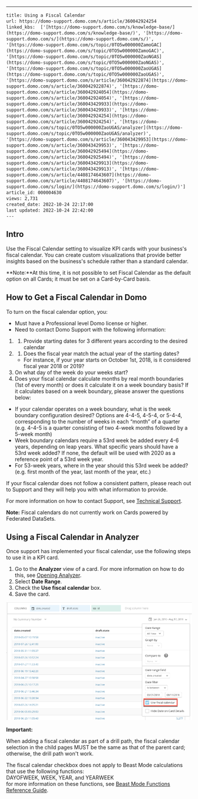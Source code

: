 ---
    title: Using a Fiscal Calendar
    url: https://domo-support.domo.com/s/article/360042924254
    linked_kbs:  ['[https://domo-support.domo.com/s/knowledge-base/](https://domo-support.domo.com/s/knowledge-base/)', '[https://domo-support.domo.com/s/](https://domo-support.domo.com/s/)', '[https://domo-support.domo.com/s/topic/0TO5w000000ZamoGAC](https://domo-support.domo.com/s/topic/0TO5w000000ZamoGAC)', '[https://domo-support.domo.com/s/topic/0TO5w000000ZaoNGAS](https://domo-support.domo.com/s/topic/0TO5w000000ZaoNGAS)', '[https://domo-support.domo.com/s/topic/0TO5w000000ZaoUGAS](https://domo-support.domo.com/s/topic/0TO5w000000ZaoUGAS)', '[https://domo-support.domo.com/s/article/360042922874](https://domo-support.domo.com/s/article/360042922874)', '[https://domo-support.domo.com/s/article/360042924054](https://domo-support.domo.com/s/article/360042924054)', '[https://domo-support.domo.com/s/article/360043429933](https://domo-support.domo.com/s/article/360043429933)', '[https://domo-support.domo.com/s/article/360042924254](https://domo-support.domo.com/s/article/360042924254)', '[https://domo-support.domo.com/s/topic/0TO5w000000ZaoUGAS/analyzer](https://domo-support.domo.com/s/topic/0TO5w000000ZaoUGAS/analyzer)', '[https://domo-support.domo.com/s/article/360043429953](https://domo-support.domo.com/s/article/360043429953)', '[https://domo-support.domo.com/s/article/360042925494](https://domo-support.domo.com/s/article/360042925494)', '[https://domo-support.domo.com/s/article/360043429913](https://domo-support.domo.com/s/article/360043429913)', '[https://domo-support.domo.com/s/article/4408174643607](https://domo-support.domo.com/s/article/4408174643607)', '[https://domo-support.domo.com/s/login/](https://domo-support.domo.com/s/login/)']
    article_id: 000004630
    views: 2,731
    created_date: 2022-10-24 22:17:00
    last updated: 2022-10-24 22:42:00
    ---



Intro
-----


Use the Fiscal Calendar setting to visualize KPI cards with your business's fiscal calendar. You can create custom visualizations that provide better insights based on the business's schedule rather than a standard calendar. 




 

**Note:**At this time, it is not possible to set Fiscal Calendar as the default option on all Cards; it must be set on a Card-by-Card basis.  



How to Get a Fiscal Calendar in Domo
------------------------------------


To turn on the fiscal calendar option, you:


* Must have a Professional level Domo license or higher.
* Need to contact Domo Support with the following information:


1. 1. Provide starting dates for 3 different years according to the desired calendar
2. 1. Does the fiscal year match the actual year of the starting dates?
	* For instance, if your year starts on October 1st, 2018, is it considered fiscal year 2018 or 2019?
3. On what day of the week do your weeks start?
4. Does your fiscal calendar calculate months by real month boundaries (1st of every month) or does it calculate it on a week boundary basis? If it calculates based on a week boundary, please answer the questions below:
* If your calendar operates on a week boundary, what is the week boundary configuration desired? Options are 4-4-5, 4-5-4, or 5-4-4, corresponding to the number of weeks in each “month” of a quarter (e.g. 4-4-5 is a quarter consisting of two 4-week months followed by a 5-week month)
* Week boundary calendars require a 53rd week be added every 4-6 years, depending on leap years. What specific years should have a 53rd week added? If none, the default will be used with 2020 as a reference point of a 53rd week year.
* For 53-week years, where in the year should this 53rd week be added? (e.g. first month of the year, last month of the year, etc.)


If your fiscal calendar does not follow a consistent pattern, please reach out to Support and they will help you with what information to provide.


For more information on how to contact Support, see [Technical Support](/s/article/360042922874 "Getting Help").







**Note:** Fiscal calendars do not currently work on Cards powered by Federated DataSets.



Using a Fiscal Calendar in Analyzer
-----------------------------------


Once support has implemented your fiscal calendar, use the following steps to use it in a KPI card.


1. Go to the **Analyzer** view of a card. For more information on how to do this, see [Opening Analyzer](/s/article/360042924054 "Opening the Analyzer").
2. Select **Date Range**.
3. Check the **Use fiscal calendar** box.
4. Save the card.  
  
![Fiscal_Calendar.png](Fiscal_Calendar.png)




 

**Important:** 

When adding a fiscal calendar as part of a drill path, the fiscal calendar selection in the child pages MUST be the same as that of the parent card; otherwise, the drill path won't work.  
  
The fiscal calendar checkbox does not apply to Beast Mode calculations that use the following functions:  
DAYOFWEEK, WEEK, YEAR, and YEARWEEK  
for more information on these functions, see [Beast Mode Functions Reference Guide](/s/article/360043429933 "Beast Mode Functions Reference Guide").
  
 



 


 


